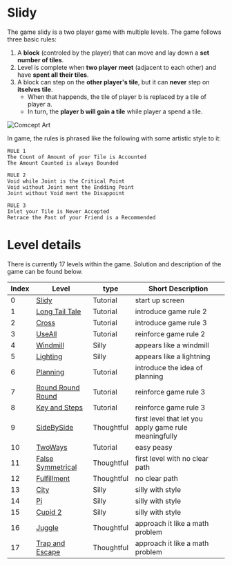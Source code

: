# Slidy

The game slidy is a two player game with multiple levels. The game follows three basic rules: 
1. A __block__ (controled by the player) that can move and lay down a __set number of tiles__. 
2. Level is complete when __two player meet__ (adjacent to each other) and have __spent all their tiles__. 
3. A block can step on the __other player's tile__, but it can __never__ step on __itselves tile__. 
   * When that happends, the tile of player b is replaced by a tile of player a. 
   * In turn, the __player b will gain a tile__ while player a spend a tile. 

![Comcept Art](/documentations/images/SlidyTrailer.gif)

In game, the rules is phrased like the following with some artistic style to it: 
```
RULE 1
The Count of Amount of your Tile is Accounted
The Amount Counted is always Bounded

RULE 2
Void while Joint is the Critical Point
Void without Joint ment the Endding Point
Joint without Void ment the Disappoint

RULE 3
Inlet your Tile is Never Accepted
Retrace the Past of your Friend is a Recommended
```



# Level details
There is currently 17 levels within the game. Solution and description of the game can be found below. 

Index | Level | type | Short Description
---- | - | - | ----
0  |             [Slidy](/documentations/solutions/000.md) | Tutorial   | start up screen 
1  |    [Long Tail Tale](/documentations/solutions/001.md) | Tutorial   | introduce game rule 2 
2  |             [Cross](/documentations/solutions/002.md) | Tutorial   | introduce game rule 3 
3  |            [UseAll](/documentations/solutions/003.md) | Tutorial   | reinforce game rule 2
4  |          [Windmill](/documentations/solutions/004.md) | Silly      | appears like a windmill 
5  |          [Lighting](/documentations/solutions/005.md) | Silly      | appears like a lightning 
6  |          [Planning](/documentations/solutions/006.md) | Tutorial   | introduce the idea of planning 
7  | [Round Round Round](/documentations/solutions/007.md) | Tutorial   | reinforce game rule 3
8  |     [Key and Steps](/documentations/solutions/008.md) | Tutorial   | reinforce game rule 3
9  |        [SideBySide](/documentations/solutions/009.md) | Thoughtful | first level that let you apply game rule meaningfully 
10 |           [TwoWays](/documentations/solutions/010.md) | Tutorial   | easy peasy 
11 | [False Symmetrical](/documentations/solutions/011.md) | Thoughtful | first level with no clear path 
12 |       [Fulfillment](/documentations/solutions/012.md) | Thoughtful | no clear path 
13 |              [City](/documentations/solutions/013.md) | Silly      | silly with style
14 |                [Pi](/documentations/solutions/014.md) | Silly      | silly with style
15 |           [Cupid 2](/documentations/solutions/015.md) | Silly      | silly with style
16 |            [Juggle](/documentations/solutions/016.md) | Thoughtful | approach it like a math problem
17 |   [Trap and Escape](/documentations/solutions/017.md) | Thoughtful | approach it like a math problem
